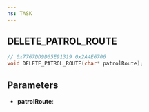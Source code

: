 ```yaml
---
ns: TASK
---
```

## DELETE_PATROL_ROUTE

```c
// 0x7767DD9D65E91319 0x2A4E6706
void DELETE_PATROL_ROUTE(char* patrolRoute);
```

## Parameters
* **patrolRoute**:
